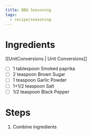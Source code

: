 ```yaml
---
title: BBQ Seasoning
tags:
  - recipe/seasoning
---
```


# Ingredients
[[UnitConversions | Unit Conversions]]

- [ ] 1 tablespoon Smoked paprika
- [ ] 2 teaspoon Brown Sugar
- [ ] 1 teaspoon Garlic Powder
- [ ] 1+1/2 teaspoon Salt
- [ ] 1/2 teaspoon Black Pepper

# Steps

1. Combine ingredients

